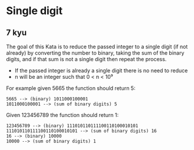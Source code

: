 # Single digit
## 7 kyu

The goal of this Kata is to reduce the passed integer to a single digit (if not already) by converting the number to binary, taking the sum of the binary digits, and if that sum is not a single digit then repeat the process.

- If the passed integer is already a single digit there is no need to reduce
- n will be an integer such that 0 < n < 10⁹

For example given 5665 the function should return 5:
```
5665 --> (binary) 1011000100001
1011000100001 --> (sum of binary digits) 5
```

Given 123456789 the function should return 1:
```
123456789 --> (binary) 111010110111100110100010101
111010110111100110100010101 --> (sum of binary digits) 16
16 --> (binary) 10000
10000 --> (sum of binary digits) 1
```

